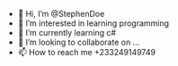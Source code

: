 - 👋 Hi, I’m @StephenDoe
- 👀 I’m interested in learning programming 
- 🌱 I’m currently learning c#
- 💞️ I’m looking to collaborate on ...
- 📫 How to reach me +233249149749

<!---
StephenDoe/StephenDoe is a ✨ special ✨ repository because its `README.md` (this file) appears on your GitHub profile.
You can click the Preview link to take a look at your changes.
--->
